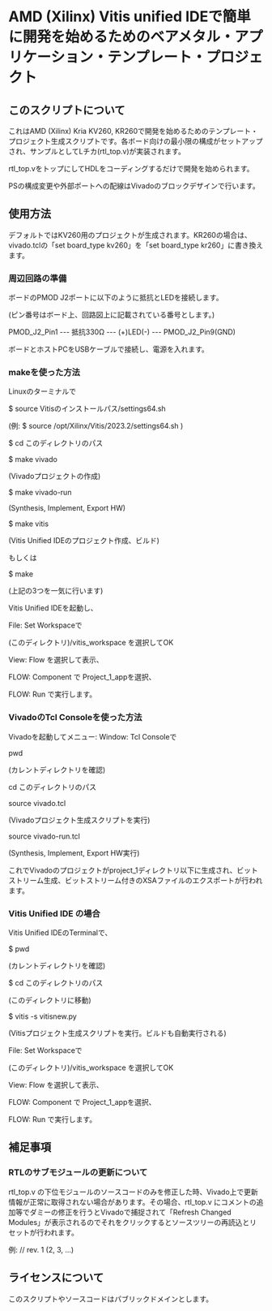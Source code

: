 # AMD (Xilinx) Vitis unified IDEで簡単に開発を始めるためのベアメタル・アプリケーション・テンプレート・プロジェクト

## このスクリプトについて

これはAMD (Xilinx) Kria KV260, KR260で開発を始めるためのテンプレート・プロジェクト生成スクリプトです。各ボード向けの最小限の構成がセットアップされ、サンプルとしてLチカ(rtl_top.v)が実装されます。

rtl_top.vをトップにしてHDLをコーディングするだけで開発を始められます。

PSの構成変更や外部ポートへの配線はVivadoのブロックデザインで行います。

## 使用方法

デフォルトではKV260用のプロジェクトが生成されます。KR260の場合は、vivado.tclの「set board_type kv260」を「set board_type kr260」に書き換えます。

### 周辺回路の準備

ボードのPMOD J2ポートに以下のように抵抗とLEDを接続します。

(ピン番号はボード上、回路図上に記載されている番号とします。)

PMOD_J2_Pin1 --- 抵抗330Ω --- (+)LED(-) --- PMOD_J2_Pin9(GND)

ボードとホストPCをUSBケーブルで接続し、電源を入れます。

### makeを使った方法

Linuxのターミナルで

$ source Vitisのインストールパス/settings64.sh

(例: $ source /opt/Xilinx/Vitis/2023.2/settings64.sh )

$ cd このディレクトリのパス

$ make vivado

(Vivadoプロジェクトの作成)

$ make vivado-run

(Synthesis, Implement, Export HW)

$ make vitis

(Vitis Unified IDEのプロジェクト作成、ビルド)

もしくは

$ make

(上記の3つを一気に行います)

Vitis Unified IDEを起動し、

File: Set Workspaceで

(このディレクトリ)/vitis_workspace を選択してOK

View: Flow を選択して表示、

FLOW: Component で Project_1_appを選択、

FLOW: Run で実行します。

### VivadoのTcl Consoleを使った方法

Vivadoを起動してメニュー: Window: Tcl Consoleで

pwd

(カレントディレクトリを確認)

cd このディレクトリのパス

source vivado.tcl

(Vivadoプロジェクト生成スクリプトを実行)

source vivado-run.tcl

(Synthesis, Implement, Export HW実行)

これでVivadoのプロジェクトがproject_1ディレクトリ以下に生成され、ビットストリーム生成、ビットストリーム付きのXSAファイルのエクスポートが行われます。

### Vitis Unified IDE の場合

Vitis Unified IDEのTerminalで、

$ pwd

(カレントディレクトリを確認)

$ cd このディレクトリのパス

(このディレクトリに移動)

$ vitis -s vitisnew.py

(Vitisプロジェクト生成スクリプトを実行。ビルドも自動実行される)

File: Set Workspaceで

(このディレクトリ)/vitis_workspace を選択してOK

View: Flow を選択して表示、

FLOW: Component で Project_1_appを選択、

FLOW: Run で実行します。

## 補足事項

### RTLのサブモジュールの更新について

rtl_top.v の下位モジュールのソースコードのみを修正した時、Vivado上で更新情報が正常に取得されない場合があります。その場合、rtl_top.v にコメントの追加等でダミーの修正を行うとVivadoで捕捉されて「Refresh Changed Modules」が表示されるのでそれをクリックするとソースツリーの再読込とリセットが行われます。

例: // rev. 1 (2, 3, ...)

## ライセンスについて

このスクリプトやソースコードはパブリックドメインとします。

